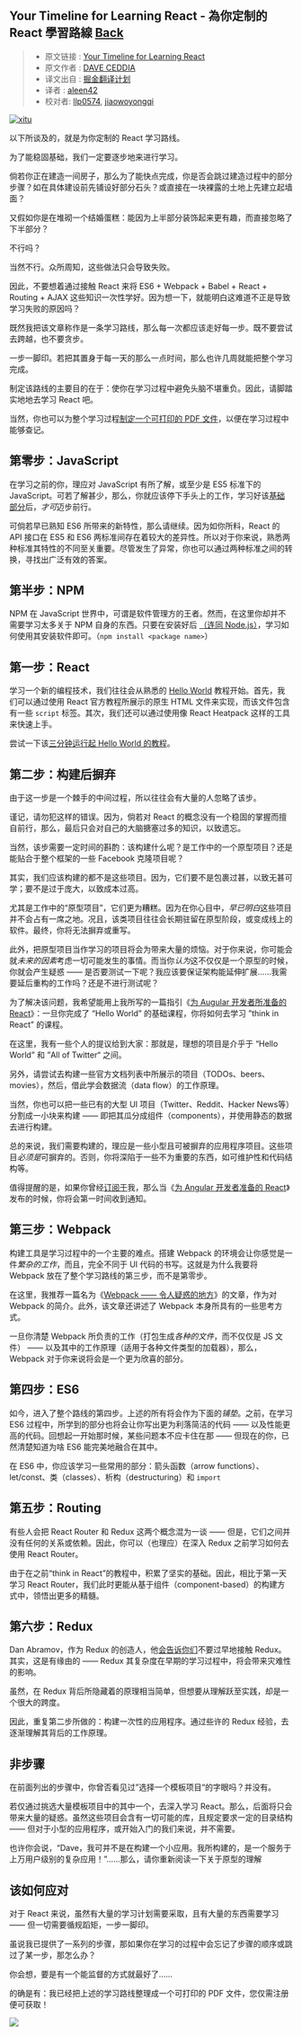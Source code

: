 ## Your Timeline for Learning React - 為你定制的 React 學習路線 [**Back**](./../translation.md)

> * 原文链接 : [Your Timeline for Learning React](https://daveceddia.com/timeline-for-learning-react/)
> * 原文作者 : [DAVE CEDDIA](https://daveceddia.com/timeline-for-learning-react/)
> * 译文出自 : [掘金翻译计划](https://github.com/xitu/gold-miner)
> * 译者 : [aleen42](http://aleen42.github.io/)
> * 校对者: [llp0574](https://github.com/llp0574), [jiaowoyongqi](https://github.com/jiaowoyongqi)

[![xitu](https://camo.githubusercontent.com/c9c9db0a39b56738a62332f0791d58b1522fdf82/68747470733a2f2f7261776769742e636f6d2f616c65656e34322f6261646765732f6d61737465722f7372632f786974752e737667)](https://github.com/xitu/gold-miner)

以下所谈及的，就是为你定制的 React 学习路线。

为了能稳固基础，我们一定要逐步地来进行学习。

倘若你正在建造一间房子，那么为了能快点完成，你是否会跳过建造过程中的部分步骤？如在具体建设前先铺设好部分石头？或直接在一块裸露的土地上先建立起墙面？

又假如你是在堆砌一个结婚蛋糕：能因为上半部分装饰起来更有趣，而直接忽略了下半部分？

不行吗？

当然不行。众所周知，这些做法只会导致失败。

因此，不要想着通过接触 React 来将 ES6 + Webpack + Babel + React + Routing + AJAX 这些知识一次性学好。因为想一下，就能明白这难道不正是导致学习失败的原因吗？

既然我把该文章称作是一条学习路线，那么每一次都应该走好每一步。既不要尝试去跨越，也不要贪步。

一步一脚印。若把其置身于每一天的那么一点时间，那么也许几周就能把整个学习完成。

制定该路线的主要目的在于：使你在学习过程中避免头脑不堪重负。因此，请脚踏实地地去学习 React 吧。

当然，你也可以为整个学习过程[制定一个可打印的 PDF 文件](https://daveceddia.com/timeline-for-learning-react/#signup-modal)，以便在学习过程中能够查记。

## 第零步：JavaScript


在学习之前的你，理应对 JavaScript 有所了解，或至少是 ES5 标准下的 JavaScript。可若了解甚少，那么，你就应该停下手头上的工作，学习好该[基础部分](https://developer.mozilla.org/en-US/Learn/Getting_started_with_the_web/JavaScript_basics)后，*才可*迈步前行。

可倘若早已熟知 ES6 所带来的新特性，那么请继续。因为如你所料，React 的 API 接口在 ES5 和 ES6 两标准间存在着较大的差异性。所以对于你来说，熟悉两种标准其特性的不同至关重要。尽管发生了异常，你也可以通过两种标准之间的转换，寻找出广泛有效的答案。

## 第半步：NPM

NPM 在 JavaScript 世界中，可谓是软件管理方的王者。然而，在这里你却并不需要学习太多关于 NPM 自身的东西。只要在安装好后 [（连同 Node.js）](https://nodejs.org)，学习如何使用其安装软件即可。（`npm install <package name>`）

## 第一步：React

学习一个新的编程技术，我们往往会从熟悉的 [Hello World](https://daveceddia.com/test-drive-react) 教程开始。首先，我们可以通过使用 React 官方教程所展示的原生 HTML 文件来实现，而该文件包含有一些 `script` 标签。其次，我们还可以通过使用像 React Heatpack 这样的工具来快速上手。

尝试一下该[三分钟运行起 Hello World 的教程](https://daveceddia.com/test-drive-react)。

## 第二步：构建后摒弃

由于这一步是一个棘手的中间过程，所以往往会有大量的人忽略了该步。

谨记，请勿犯这样的错误。因为，倘若对 React 的概念没有一个稳固的掌握而擅自前行，那么，最后只会对自己的大脑搪塞过多的知识，以致遗忘。

当然，该步需要一定时间的斟酌：该构建什么呢？是工作中的一个原型项目？还是能贴合于整个框架的一些 Facebook 克隆项目呢？

其实，我们应该构建的都不是这些项目。因为，它们要不是包裹过甚，以致无甚可学；要不是过于庞大，以致成本过高。

尤其是工作中的“原型项目”，它们更为糟糕。因为在你心目中，*早已明白*这些项目并不会占有一席之地。况且，该类项目往往会长期驻留在原型阶段，或变成线上的软件。最终，你将无法摒弃或重写。

此外，把原型项目当作学习的项目将会为带来大量的烦恼。对于你来说，你可能会就*未来的因素*考虑一切可能发生的事情。而当你*认为*这不仅仅是一个原型的时候，你就会产生疑惑 —— 是否要测试一下呢？我应该要保证架构能延伸扩展……我需要延后重构的工作吗？还是不进行测试呢？

为了解决该问题，我希望能用上我所写的一篇指引《[为 Augular 开发者所准备的 React](https://daveceddia.com/react-for-angular-developers)》：一旦你完成了 “Hello World” 的基础课程，你将如何去学习 ”think in React” 的课程。

在这里，我有一些个人的提议给到大家：那就是，理想的项目是介乎于 “Hello World” 和 ”All of Twitter“ 之间。

另外，请尝试去构建一些官方文档列表中所展示的项目（TODOs、beers、movies），然后，借此学会数据流（data flow）的工作原理。

当然，你也可以把一些已有的大型 UI 项目（Twitter、Reddit、Hacker News等）分割成一小块来构建 —— 即把其瓜分成组件（components），并使用静态的数据去进行构建。

总的来说，我们需要构建的，理应是一些小型且可被摒弃的应用程序项目。这些项目*必须是*可摒弃的。否则，你将深陷于一些不为重要的东西，如可维护性和代码结构等。

值得提醒的是，如果你曾经[订阅于](https://daveceddia.com/timeline-for-learning-react/#signup-modal)我，那么当《[为 Angular 开发者准备的 React](https://daveceddia.com/react-for-angular-developers)》发布的时候，你将会第一时间收到通知。

## 第三步：Webpack

构建工具是学习过程中的一个主要的难点。搭建 Webpack 的环境会让你感觉是一件*繁杂的工作*，而且，完全不同于 UI 代码的书写。这就是为什么我要将 Webpack 放在了整个学习路线的第三步，而不是第零步。

在这里，我推荐一篇名为《[Webpack —— 令人疑惑的地方](https://medium.com/@rajaraodv/webpack-the-confusing-parts-58712f8fcad9)》的文章，作为对 Webpack 的简介。此外，该文章还讲述了 Webpack 本身所具有的一些思考方式。

一旦你清楚 Webpack 所负责的工作（打包生成*各种的文件*，而不仅仅是 JS 文件） —— 以及其中的工作原理（适用于各种文件类型的加载器），那么，Webpack 对于你来说将会是一个更为欣喜的部分。

## 第四步：ES6

如今，进入了整个路线的第四步。上述的所有将会作为下面的*铺垫*。之前，在学习 ES6 过程中，所学到的部分也将会让你写出更为利落简洁的代码 —— 以及性能更高的代码。回想起一开始那时候，某些问题本不应卡住在那 —— 但现在的你，已然清楚知道为啥 ES6 能完美地融合在其中。

在 ES6 中，你应该学习一些常用的部分：箭头函数（arrow functions）、let/const、类（classes）、析构（destructuring）和 `import`

## 第五步：Routing

有些人会把 React Router 和 Redux 这两个概念混为一谈 —— 但是，它们之间并没有任何的关系或依赖。因此，你可以（也理应）在深入 Redux 之前学习如何去使用 React Router。

由于在之前“think in React”的教程中，积累了坚实的基础。因此，相比于第一天学习 React Router，我们此时更能从基于组件（component-based）的构建方式中，领悟出更多的精髓。

## 第六步：Redux

Dan Abramov，作为 Redux 的创造人，他[会告诉你们](https://github.com/gaearon/react-makes-you-sad)不要过早地接触 Redux。其实，这是有缘由的 —— Redux 其复杂度在早期的学习过程中，将会带来灾难性的影响。

虽然，在 Redux 背后所隐藏着的原理相当简单，但想要从理解跃至实践，却是一个很大的跨度。

因此，重复第二步所做的：构建一次性的应用程序。通过些许的 Redux 经验，去逐渐理解其背后的工作原理。

## 非步骤

在前面列出的步骤中，你曾否看见过”选择一个模板项目“的字眼吗？并没有。

若仅通过挑选大量模板项目中的其中一个，去深入学习 React。那么，后面将只会带来大量的疑惑。虽然这些项目会含有一切可能的库，且规定要求一定的目录结构 —— 但对于小型的应用程序，或开始入门的我们来说，并不需要。

也许你会说，“Dave，我可并不是在构建一个小应用。我所构建的，是一个服务于上万用户级别的复杂应用！”……那么，请你重新阅读一下关于原型的理解

## 该如何应对

对于 React 来说，虽然有大量的学习计划需要采取，且有大量的东西需要学习 —— 但一切需要循规蹈矩，一步一脚印。

虽说我已提供了一系列的步骤，那如果你在学习的过程中会忘记了步骤的顺序或跳过了某一步，那怎么办？

你会想，要是有一个能监督的方式就最好了……

的确是有：我已经把上述的学习路线整理成一个可打印的 PDF 文件，您仅需注册便可获取！

![](./react-timeline.png)
